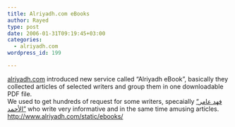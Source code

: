 ```yaml
---
title: Alriyadh.com eBooks
author: Rayed
type: post
date: 2006-01-31T09:19:45+03:00
categories:
  - alriyadh.com
wordpress_id: 199

---
```

<p><a href="http://www.alriyadh.com/">alriyadh.com</a> introduced new service called &#8220;Alriyadh eBook&#8221;, basically they collected articles of selected writers and group them in one downloadable PDF file.<br />
We used to get hundreds of request for some writers, specaially <a href="http://www.alriyadh.com/static/ebooks/ebook-235.html" >&#8220;فهد عامر الأحمد&#8221;</a> who write very informative and in the same time amusing articles.<br />
<a href="http://www.alriyadh.com/static/ebooks/">http://www.alriyadh.com/static/ebooks/</a></p>
